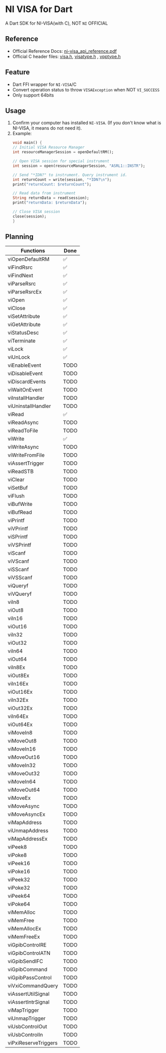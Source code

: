 # NI VISA for Dart

A Dart SDK for NI-VISA(with C), NOT `NI` OFFICIAL

## Reference 
- Official Reference Docs: [ni-visa_api_reference.pdf](reference/ni-visa_api_reference.pdf)
- Official C header files: [visa.h](reference/visa.h), [visatype.h](reference/visatype.h) , [vpptype.h](reference/vpptype.h)

## Feature
- Dart FFI wrapper for `NI-VISA`/C
- Convert operation status to throw `VISAException` when NOT `VI_SUCCESS` 
- Only support 64bits

## Usage
1. Confirm your computer has installed `NI-VISA`. (If you don't know what is NI-VISA, it means do not need it).
2. Example:
    ```dart
   void main() {
   // Initial VISA Resource Manager
   int resourceManagerSession = openDefaultRM();
   
   // Open VISA session for special instrument
   int session = open(resourceManagerSession, "ASRL1::INSTR");
   
   // Send "*IDN?" to instrument. Query instrument id.
   int returnCount = write(session, "*IDN?\n");
   print("returnCount: $returnCount");
   
   // Read data from instrument
   String returnData = read(session);
   print("returnData: $returnData");
   
   // Close VISA session
   close(session);
   }
    ```

## Planning
| Functions            | Done |
|----------------------|------|
| viOpenDefaultRM      | ✅    |
| viFindRsrc           | ✅    |
| viFindNext           | ✅    |
| viParseRsrc          | ✅    |
| viParseRsrcEx        | ✅    |
| viOpen               | ✅    |
| viClose              | ✅    |
| viSetAttribute       | ✅    |
| viGetAttribute       | ✅    |
| viStatusDesc         | ✅    |
| viTerminate          | ✅    |
| viLock               | ✅    |
| viUnLock             | ✅    |
| viEnableEvent        | TODO |
| viDisableEvent       | TODO |
| viDiscardEvents      | TODO |
| viWaitOnEvent        | TODO |
| viInstallHandler     | TODO |
| viUninstallHandler   | TODO |
| viRead               | ✅    |
| viReadAsync          | TODO |
| viReadToFile         | TODO |
| viWrite              | ✅    |
| viWriteAsync         | TODO |
| viWriteFromFile      | TODO |
| viAssertTrigger      | TODO |
| viReadSTB            | TODO |
| viClear              | TODO |
| viSetBuf             | TODO |
| viFlush              | TODO |
| viBufWrite           | TODO |
| viBufRead            | TODO |
| viPrintf             | TODO |
| viVPrintf            | TODO |
| viSPrintf            | TODO |
| viVSPrintf           | TODO |
| viScanf              | TODO |
| viVScanf             | TODO |
| viSScanf             | TODO |
| viVSScanf            | TODO |
| viQueryf             | TODO |
| viVQueryf            | TODO |
| viIn8                | TODO |
| viOut8               | TODO |
| viIn16               | TODO |
| viOut16              | TODO |
| viIn32               | TODO |
| viOut32              | TODO |
| viIn64               | TODO |
| viOut64              | TODO |
| viIn8Ex              | TODO |
| viOut8Ex             | TODO |
| viIn16Ex             | TODO |
| viOut16Ex            | TODO |
| viIn32Ex             | TODO |
| viOut32Ex            | TODO |
| viIn64Ex             | TODO |
| viOut64Ex            | TODO |
| viMoveIn8            | TODO |
| viMoveOut8           | TODO |
| viMoveIn16           | TODO |
| viMoveOut16          | TODO |
| viMoveIn32           | TODO |
| viMoveOut32          | TODO |
| viMoveIn64           | TODO |
| viMoveOut64          | TODO |
| viMoveEx             | TODO |
| viMoveAsync          | TODO |
| viMoveAsyncEx        | TODO |
| viMapAddress         | TODO |
| viUnmapAddress       | TODO |
| viMapAddressEx       | TODO |
| viPeek8              | TODO |
| viPoke8              | TODO |
| viPeek16             | TODO |
| viPoke16             | TODO |
| viPeek32             | TODO |
| viPoke32             | TODO |
| viPeek64             | TODO |
| viPoke64             | TODO |
| viMemAlloc           | TODO |
| viMemFree            | TODO |
| viMemAllocEx         | TODO |
| viMemFreeEx          | TODO |
| viGpibControlRE      | TODO |
| viGpibControlATN     | TODO |
| viGpibSendIFC        | TODO |
| viGpibCommand        | TODO |
| viGpibPassControl    | TODO |
| viVxiCommandQuery    | TODO |
| viAssertUtilSignal   | TODO |
| viAssertIntrSignal   | TODO |
| viMapTrigger         | TODO |
| viUnmapTrigger       | TODO |
| viUsbControlOut      | TODO |
| viUsbControlIn       | TODO |
| viPxiReserveTriggers | TODO |